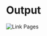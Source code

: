 #  Output

![Link Pages](https://github.com/user-attachments/assets/1ac07c09-93ca-45fc-9fb5-f22f710ed69e)
